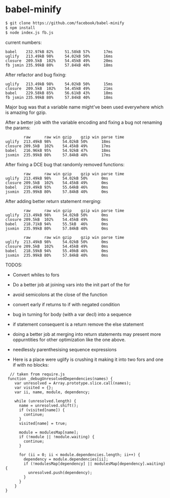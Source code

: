 # babel-minify

```sh
$ git clone https://github.com/facebook/babel-minify
$ npm install
$ node index.js fb.js
```


current numbers:
```
babel    232.97kB 82%     51.58kB 57%      17ms
uglify   213.49kB 98%     54.02kB 50%      16ms
closure  209.5kB  102%    54.45kB 49%      20ms
fb jsmin 235.99kB 80%     57.84kB 40%      18ms
```

After refactor and bug fixing:
```
uglify   213.49kB 98%     54.02kB 50%      15ms
closure  209.5kB  102%    54.45kB 49%      21ms
babel    229.58kB 85%     56.61kB 43%      18ms
fb jsmin 235.99kB 80%     57.84kB 40%      18ms
```

Major bug was that a variable name might've been used everywhere which is amazing for gzip.

After a better job with the variable encoding and fixing a bug not renaming the params:
```
        raw      raw win gzip    gzip win parse time
uglify  213.49kB 98%     54.02kB 50%      18ms
closure 209.5kB  102%    54.45kB 49%      17ms
babel   216.96kB 95%     54.92kB 47%      18ms
jsxmin  235.99kB 80%     57.84kB 40%      17ms
```

After fixing a DCE bug that randomly removed functions:
```
        raw      raw win gzip    gzip win parse time
uglify  213.49kB 98%     54.02kB 50%      0ms
closure 209.5kB  102%    54.45kB 49%      0ms
babel   219.49kB 93%     55.64kB 46%      0ms
jsxmin  235.99kB 80%     57.84kB 40%      0ms
```

After adding better return statement merging:
```
        raw      raw win gzip    gzip win parse time
uglify  213.49kB 98%     54.02kB 50%      0ms
closure 209.5kB  102%    54.45kB 49%      0ms
babel   218.71kB 94%     55.5kB  46%      0ms
jsxmin  235.99kB 80%     57.84kB 40%      0ms
```

```
        raw      raw win gzip    gzip win parse time
uglify  213.49kB 98%     54.02kB 50%      0ms
closure 209.5kB  102%    54.45kB 49%      0ms
babel   218.59kB 94%     55.49kB 46%      0ms
jsxmin  235.99kB 80%     57.84kB 40%      0ms
```

TODOS:

- Convert whiles to fors
- Do a better job at joining vars into the init part of the for
- avoid semicolons at the close of the function
- convert early if returns to if with negated condition
- bug in turning for body (with a var decl) into a sequence
- if statement consequent is a return remove the else statement
- doing a better job at merging into return statements may present more oppurntities for other optimization like the one above.
- needlessly parenthesising sequence expressions


- Here is a place were uglify is crushing it making it into two fors and one if with no blocks:

```
  // taken from require.js
 function _debugUnresolvedDependencies(names) {
    var unresolved = Array.prototype.slice.call(names);
    var visited = {};
    var ii, name, module, dependency;

    while (unresolved.length) {
      name = unresolved.shift();
      if (visited[name]) {
        continue;
      }
      visited[name] = true;

      module = modulesMap[name];
      if (!module || !module.waiting) {
        continue;
      }

      for (ii = 0; ii < module.dependencies.length; ii++) {
        dependency = module.dependencies[ii];
        if (!modulesMap[dependency] || modulesMap[dependency].waiting) {
          unresolved.push(dependency);
        }
      }
    }
}
```